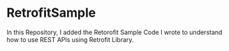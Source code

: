 # RetrofitSample
In this Repository, I added the Retorofit Sample Code  I wrote to understand how to use REST  APIs using Retrofit Library.
